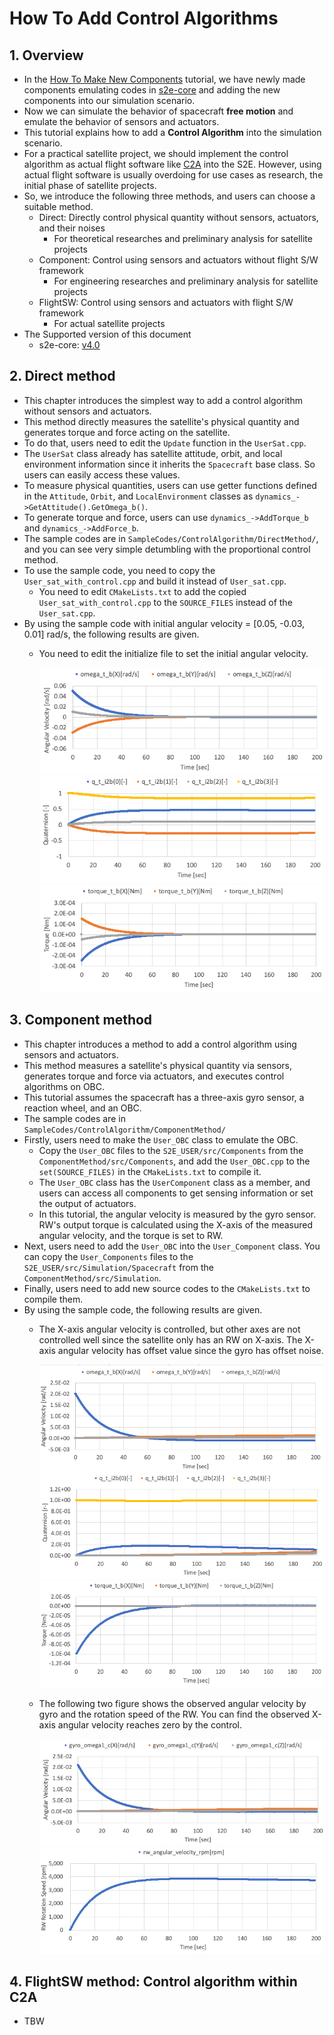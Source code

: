 # How To Add Control Algorithms

## 1.  Overview
- In the [How To Make New Components](./Tutorials/HowToMakeNewComponents.md) tutorial, we have newly made components emulating codes in [s2e-core](https://github.com/ut-issl/s2e-core) and adding the new components into our simulation scenario.
- Now we can simulate the behavior of spacecraft **free motion** and emulate the behavior of sensors and actuators. 
- This tutorial explains how to add a **Control Algorithm** into the simulation scenario. 
- For a practical satellite project, we should implement the control algorithm as actual flight software like [C2A](https://github.com/ut-issl/c2a-core) into the S2E. However, using actual flight software is usually overdoing for use cases as research, the initial phase of satellite projects.
- So, we introduce the following three methods, and users can choose a suitable method.
  - Direct: Directly control physical quantity without sensors, actuators, and their noises
    - For theoretical researches and preliminary analysis for satellite projects
  - Component: Control using sensors and actuators without flight S/W framework
    - For engineering researches and preliminary analysis for satellite projects
  - FlightSW: Control using sensors and actuators with flight S/W framework
    - For actual satellite projects
- The Supported version of this document
  - s2e-core: [v4.0](https://github.com/ut-issl/s2e-core/releases/tag/v4.0)

## 2. Direct method
- This chapter introduces the simplest way to add a control algorithm without sensors and actuators.
- This method directly measures the satellite's physical quantity and generates torque and force acting on the satellite.
- To do that, users need to edit the `Update` function in the `UserSat.cpp`.
- The `UserSat` class already has satellite attitude, orbit, and local environment information since it inherits the `Spacecraft` base class. So users can easily access these values.
- To measure physical quantities, users can use getter functions defined in the `Attitude`, `Orbit`, and `LocalEnvironment` classes as `dynamics_->GetAttitude().GetOmega_b()`.
- To generate torque and force, users can use `dynamics_->AddTorque_b` and `dynamics_->AddForce_b`.
- The sample codes are in `SampleCodes/ControlAlgorithm/DirectMethod/`, and you can see very simple detumbling with the proportional control method.
- To use the sample code, you need to copy the `User_sat_with_control.cpp` and build it instead of `User_sat.cpp`.
  - You need to edit `CMakeLists.txt` to add the copied `User_sat_with_control.cpp` to the `SOURCE_FILES` instead of the `User_sat.cpp`.
- By using the sample code with initial angular velocity = [0.05, -0.03, 0.01] rad/s, the following results are given.
  - You need to edit the initialize file to set the initial angular velocity.
    
    <img src="./figs/ControlAlgorithm_DirectControl_result1.png" alt="CA_DC_1" style="zoom: 80%;" />  

    <img src="./figs/ControlAlgorithm_DirectControl_result2.png" alt="CA_DC_2" style="zoom: 80%;" />  
   
    <img src="./figs/ControlAlgorithm_DirectControl_result3.png" alt="CA_DC_3" style="zoom: 80%;" />  

## 3. Component method
- This chapter introduces a method to add a control algorithm using sensors and actuators.
- This method measures a satellite's physical quantity via sensors, generates torque and force via actuators, and executes control algorithms on OBC.
- This tutorial assumes the spacecraft has a three-axis gyro sensor, a reaction wheel, and an OBC.
- The sample codes are in `SampleCodes/ControlAlgorithm/ComponentMethod/`
- Firstly, users need to make the `User_OBC` class to emulate the OBC.
  - Copy the `User_OBC` files to the `S2E_USER/src/Components` from the `ComponentMethod/src/Components`, and add the `User_OBC.cpp` to the `set(SOURCE_FILES)` in the `CMakeLists.txt` to compile it.
  - The `User_OBC` class has the `UserComponent` class as a member, and users can access all components to get sensing information or set the output of actuators.
  - In this tutorial, the angular velocity is measured by the gyro sensor. RW's output torque is calculated using the X-axis of the measured angular velocity, and the torque is set to RW.
- Next, users need to add the `User_OBC` into the `User_Component` class. You can copy the `User_Components` files to the `S2E_USER/src/Simulation/Spacecraft` from the `ComponentMethod/src/Simulation`.
- Finally, users need to add new source codes to the `CMakeLists.txt` to compile them.
- By using the sample code, the following results are given.
  - The X-axis angular velocity is controlled, but other axes are not controlled well since the satellite only has an RW on X-axis. The X-axis angular velocity has offset value since the gyro has offset noise.

    <img src="./figs/ControlAlgorithm_ComponentControl_result1.png" alt="CA_CC_1" style="zoom: 80%;" />  
    <img src="./figs/ControlAlgorithm_ComponentControl_result2.png" alt="CA_CC_2" style="zoom: 80%;" />  
    <img src="./figs/ControlAlgorithm_ComponentControl_result3.png" alt="CA_CC_3" style="zoom: 80%;" />  

  - The following two figure shows the observed angular velocity by gyro and the rotation speed of the RW. You can find the observed X-axis angular velocity reaches zero by the control.

    <img src="./figs/ControlAlgorithm_ComponentControl_result4.png" alt="CA_CC_4" style="zoom: 80%;" />  
    <img src="./figs/ControlAlgorithm_ComponentControl_result5.png" alt="CA_CC_5" style="zoom: 80%;" />  

## 4. FlightSW method: Control algorithm within C2A
- TBW
